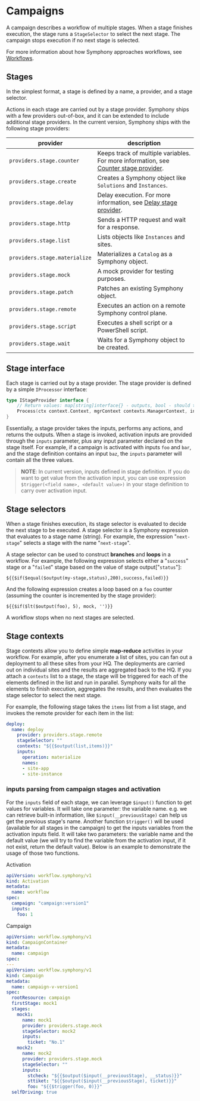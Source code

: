 # Campaigns

A campaign describes a workflow of multiple stages. When a stage finishes execution, the stage runs a `StageSelector` to select the next stage. The campaign stops execution if no next stage is selected.

For more information about how Symphony approaches workflows, see [Workflows](../workflows.md).

## Stages

In the simplest format, a stage is defined by a name, a provider, and a stage selector.

Actions in each stage are carried out by a stage provider. Symphony ships with a few providers out-of-box, and it can be extended to include additional stage providers. In the current version, Symphony ships with the following stage providers:

| provider | description |
|--------|--------|
| `providers.stage.counter` | Keeps track of multiple variables. For more information, see [Counter stage provider](../../providers/stage-providers/counter.md). |
| `providers.stage.create` | Creates a Symphony object like `Solutions` and `Instances`. |
| `providers.stage.delay` | Delay execution. For more information, see [Delay stage provider](../../providers/stage-providers/delay.md). |
| `providers.stage.http` | Sends a HTTP request and wait for a response. |
| `providers.stage.list` | Lists objects like `Instances` and sites. |
| `providers.stage.materialize` | Materializes a `Catalog` as a Symphony object. |
| `providers.stage.mock` | A mock provider for testing purposes. |
| `providers.stage.patch` | Patches an existing Symphony object. |
| `providers.stage.remote` | Executes an action on a remote Symphony control plane. |
| `providers.stage.script` | Executes a shell script or a PowerShell script. |
| `providers.stage.wait` | Waits for a Symphony object to be created. |

## Stage interface

Each stage is carried out by a stage provider. The stage provider is defined by a simple `IProcessor` interface:

```go
type IStageProvider interface {
	// Return values: map[string]interface{} - outputs, bool - should the activation be paused (wait for a remote event), error
	Process(ctx context.Context, mgrContext contexts.ManagerContext, inputs map[string]interface{}) (map[string]interface{}, bool, error)
}
```

Essentially, a stage provider takes the inputs, performs any actions, and returns the outputs. When a stage is invoked, activation inputs are provided through the `inputs` parameter, plus any input parameter declared on the stage itself. For example, if a campaign is activated with inputs `foo` and `bar`, and the stage definition contains an input `baz`, the `inputs` parameter will contain all the three values. 

> **NOTE**: In current version, inputs defined in stage definition. If you do want to get value from the activation input, you can use expression `$trigger(<field name>, <default value>)` in your stage definition to carry over activation input.

## Stage selectors

When a stage finishes execution, its stage selector is evaluated to decide the next stage to be executed. A stage selector is a Symphony expression that evaluates to a stage name (string). For example, the expression "`next-stage`" selects a stage with the name "`next-stage`".

A stage selector can be used to construct **branches** and **loops** in a workflow. For example, the following expression selects either a "`success`" stage or a "`failed`" stage based on the value of stage output["`status`"]:

`${{$if($equal($output(my-stage,status),200),success,failed)}}`

And the following expression creates a loop based on a `foo` counter (assuming the counter is incremented by the stage provider):

`${{$if($lt($output(foo), 5), mock, '')}}`

A workflow stops when no next stages are selected.

## Stage contexts

Stage contexts allow you to define simple **map-reduce** activities in your workflow. For example, after you enumerate a list of sites, you can fan out a deployment to all these sites from your HQ. The deployments are carried out on individual sites and the results are aggregated back to the HQ. If you attach a `contexts` list to a stage, the stage will be triggered for each of the elements defined in the list and run in parallel. Symphony waits for all the elements to finish execution, aggregates the results, and then evaluates the stage selector to select the next stage.

For example, the following stage takes the `items` list from a list stage, and invokes the remote provider for each item in the list:

```yaml
deploy:
  name: deploy
    provider: providers.stage.remote
    stageSelector: ""
    contexts: "${{$output(list,items)}}"
    inputs:
      operation: materialize
      names:
      - site-app
      - site-instance
```

### inputs parsing from campaign stages and activation

For the `inputs` field of each stage, we can leverage `$input()` function to get values for variables. It will take one parameter: the variable name. e.g. we can retrieve built-in information, like `$input(__previousStage)` can help us get the previous stage's name. Another function `$trigger()` will be used (available for all stages in the campaign) to get the inputs variables from the activation inputs field. It will take two parameters: the variable name and the default value (we will try to find the variable from the activation input, if it not exist, return the default value). Below is an example to demonstrate the usage of those two functions.

Activation
```yaml
apiVersion: workflow.symphony/v1
kind: Activation
metadata:
  name: workflow
spec:
  campaign: "campaign:version1"
  inputs:
    foo: 1
```

Campaign
```yaml
apiVersion: workflow.symphony/v1
kind: CampaignContainer
metadata:
  name: campaign
spec:  
---
apiVersion: workflow.symphony/v1
kind: Campaign
metadata:
  name: campaign-v-version1
spec:  
  rootResource: campaign
  firstStage: mock1
  stages:
    mock1:
      name: mock1
      provider: providers.stage.mock
      stageSelector: mock2
      inputs:
        ticket: "No.1"
    mock2:
      name: mock2
      provider: providers.stage.mock
      stageSelector: ""
      inputs:
        stcheck: "${{$output($input(__previousStage), __status)}}"
        sttiket: "${{$output($input(__previousStage), ticket)}}"
        foo: "${{$trigger(foo, 0)}}"
  selfDriving: true
```